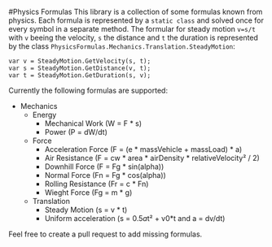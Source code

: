 #Physics Formulas
This library is a collection of some formulas known from physics.
Each formula is represented by a `static class` and solved once for every symbol in a separate method.
The formular for steady motion `v=s/t` with `v` beeing the velocity, `s` the distance and `t` the duration is represented by the class `PhysicsFormulas.Mechanics.Translation.SteadyMotion`: 
```cshape
var v = SteadyMotion.GetVelocity(s, t);
var s = SteadyMotion.GetDistance(v, t);
var t = SteadyMotion.GetDuration(s, v);
```

Currently the following formulas are supported:
* Mechanics
  * Energy
    * Mechanical Work (W = F * s)
    * Power (P = dW/dt)
  * Force
    * Acceleration Force (F = (e * massVehicle + massLoad) * a)
    * Air Resistance (F = cw * area * airDensity * relativeVelocity² / 2)
    * Downhill Force (F = Fg * sin(alpha))
    * Normal Force (Fn = Fg * cos(alpha))
    * Rolling Resistance (Fr = c * Fn)
    * Wieght Force (Fg = m * g)
  * Translation
    * Steady Motion (s = v * t)
    * Uniform acceleration (s = 0.5*a*t² + v0*t and a = dv/dt)

Feel free to create a pull request to add missing formulas.